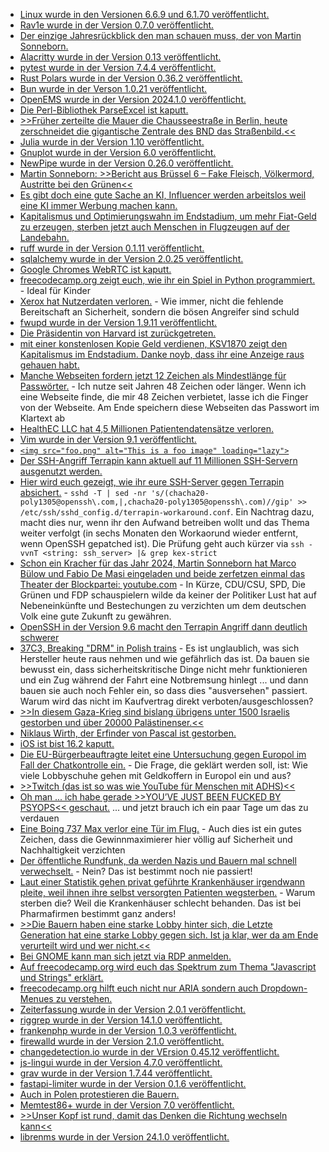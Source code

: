 * [Linux wurde in den Versionen 6.6.9 und 6.1.70 veröffentlicht.](https://lwn.net/Articles/956524/)
* [Rav1e wurde in der Version 0.7.0 veröffentlicht.](https://www.phoronix.com/news/Rav11-0.7)
* [Der einzige Jahresrückblick den man schauen muss, der von Martin Sonneborn.](https://martinsonneborn.de/jahresrueckblick-der-herzen/)
* [Alacritty wurde in der Version 0.13 veröffentlicht.](https://github.com/alacritty/alacritty/releases/tag/v0.13.0)
* [pytest wurde in der Version 7.4.4 veröffentlicht.](https://github.com/pytest-dev/pytest/releases/tag/7.4.4)
* [Rust Polars wurde in der Version 0.36.2 veröffentlicht.](https://github.com/pola-rs/polars/releases/tag/rs-0.36.2)
* [Bun wurde in der Verson 1.0.21 veröffentlicht.](https://github.com/oven-sh/bun/releases/tag/bun-v1.0.21)
* [OpenEMS wurde in der Version 2024.1.0 veröffentlicht.](https://github.com/OpenEMS/openems/releases/tag/2024.1.0)
* [Die Perl-Bibliothek ParseExcel ist kaputt.](https://www.linux-magazin.de/blogs/parseexcel-bibliothek-entfernter-angreifer-kann-befehle-ausfuehren/)
* [>>Früher zerteilte die Mauer die Chausseestraße in Berlin, heute zerschneidet die gigantische Zentrale des BND das Straßenbild.<<](https://netzpolitik.org/2024/bnd-eine-festung-in-berlin/)
* [Julia wurde in der Version 1.10 veröffentlicht.](https://lwn.net/Articles/956456/)
* [Gnuplot wurde in der Version 6.0 veröffentlicht.](https://lwn.net/Articles/956454/)
* [NewPipe wurde in der Version 0.26.0 veröffentlicht.](https://newpipe.net/blog/pinned/release/newpipe-0.26.0+.1/)
* [Martin Sonneborn: >>Bericht aus Brüssel 6 – Fake Fleisch, Völkermord, Austritte bei den Grünen<<](https://martinsonneborn.de/bericht-aus-bruessel-6-fake-fleisch-voelkermord-austritte-bei-den-gruenen/#)
* [Es gibt doch eine gute Sache an KI, Influencer werden arbeitslos weil eine KI immer Werbung machen kann.](http://blog.fefe.de/?ts=9b6a8fa6)
* [Kapitalismus und Optimierungswahn im Endstadium, um mehr Fiat-Geld zu erzeugen, sterben jetzt auch Menschen in Flugzeugen auf der Landebahn.](http://blog.fefe.de/?ts=9b6ac28b)
* [ruff wurde in der Version 0.1.11 veröffentlicht.](https://github.com/astral-sh/ruff/releases/tag/v0.1.11)
* [sqlalchemy wurde in der Version 2.0.25 veröffentlicht.](https://github.com/sqlalchemy/sqlalchemy/releases/tag/rel_2_0_25)
* [Google Chromes WebRTC ist kaputt.](https://www.linux-magazin.de/blogs/google-chrome-fehler-in-webrtc/)
* [freecodecamp.org zeigt euch, wie ihr ein Spiel in Python programmiert.](https://www.freecodecamp.org/news/pygame-tutorial-alien-abduction-game/) - Ideal für Kinder
* [Xerox hat Nutzerdaten verloren.](https://www.bleepingcomputer.com/news/security/xerox-says-subsidiary-xbs-us-breached-after-ransomware-gang-leaks-data/) - Wie immer, nicht die fehlende Bereitschaft an Sicherheit, sondern die bösen Angreifer sind schuld
* [fwupd wurde in der Version 1.9.11 veröffentlicht.](https://github.com/fwupd/fwupd/releases/tag/1.9.11)
* [Die Präsidentin von Harvard ist zurückgetreten.](http://blog.fefe.de/?ts=9b68d2c1)
* [mit einer konstenlosen Kopie Geld verdienen, KSV1870 zeigt den Kapitalismus im Endstadium. Danke noyb, dass ihr eine Anzeige raus gehauen habt.](https://noyb.eu/de/creditors-protection-association-earns-millions-actually-cost-free-gdpr-rights)
* [Manche Webseiten fordern jetzt 12 Zeichen als Mindestlänge für Passwörter.](https://www.bleepingcomputer.com/news/security/lastpass-now-requires-12-character-master-passwords-for-better-security/) - Ich nutze seit Jahren 48 Zeichen oder länger. Wenn ich eine Webseite finde, die mir 48 Zeichen verbietet, lasse ich die Finger von der Webseite. Am Ende speichern diese Webseiten das Passwort im Klartext ab
* [HealthEC LLC hat 4,5 Millionen Patientendatensätze verloren.](https://www.bleepingcomputer.com/news/security/data-breach-at-healthcare-tech-firm-impacts-45-million-patients/)
* [Vim wurde in der Version 9.1 veröffentlicht.](https://www.phoronix.com/news/Vim-9.1-Released)
* [`<img src="foo.png" alt="This is a foo image" loading="lazy">`](https://www.freecodecamp.org/news/how-lazy-loading-works-in-web-development/)
* [Der SSH-Angriff Terrapin kann aktuell auf 11 Millionen SSH-Servern ausgenutzt werden.](https://www.bleepingcomputer.com/news/security/nearly-11-million-ssh-servers-vulnerable-to-new-terrapin-attacks/)
* [Hier wird euch gezeigt, wie ihr eure SSH-Server gegen Terrapin absichert.](https://staex.io/blog/terrapin-attack-on-ssh-what-do-you-need-to-know) - `sshd -T | sed -nr 's/(chacha20-poly1305@openssh\.com,|,chacha20-poly1305@openssh\.com)//gip' >> /etc/ssh/sshd_config.d/terrapin-workaround.conf`. Ein Nachtrag dazu, macht dies nur, wenn ihr den Aufwand betreiben wollt und das Thema weiter verfolgt (in sechs Monaten den Workaorund wieder entfernt, wenn OpenSSH gepatched ist). Die Prüfung geht auch kürzer via `ssh -vvnT <string: ssh_server> |& grep kex-strict`
* [Schon ein Kracher für das Jahr 2024, Martin Sonneborn hat Marco Bülow und Fabio De Masi eingeladen und beide zerfetzen einmal das Theater der Blockpartei: youtube.com](https://www.youtube.com/watch?v=EA_n_TFz_3Y) - In Kürze, CDU/CSU, SPD, Die Grünen und FDP schauspielern wilde da keiner der Politiker Lust hat auf Nebeneinkünfte und Bestechungen zu verzichten um dem deutschen Volk eine gute Zukunft zu gewähren.
* [OpenSSH in der Version 9.6 macht den Terrapin Angriff dann deutlich schwerer](https://www.openssh.com/txt/release-9.6)
* [37C3, Breaking "DRM" in Polish trains](https://media.ccc.de/v/37c3-12142-breaking_drm_in_polish_trains#l=eng&t=2340) - Es ist unglaublich, was sich Hersteller heute raus nehmen und wie gefährlich das ist. Da bauen sie bewusst ein, dass sicherheitskritische Dinge nicht mehr funktionieren und ein Zug während der Fahrt eine Notbremsung hinlegt ... und dann bauen sie auch noch Fehler ein, so dass dies "ausversehen" passiert. Warum wird das nicht im Kaufvertrag direkt verboten/ausgeschlossen?
* [>>In diesem Gaza-Krieg sind bislang übrigens unter 1500 Israelis gestorben und über 20000 Palästinenser.<<](http://blog.fefe.de/?ts=9b69a4bb)
* [Niklaus Wirth, der Erfinder von Pascal ist gestorben.](http://blog.fefe.de/?ts=9b69a7ca)
* [iOS ist bist 16.2 kaputt.](https://www.schneier.com/blog/archives/2024/01/new-iphone-exploit-uses-four-zero-days.html)
* [Die EU-Bürgerbeauftragte leitet eine Untersuchung gegen Europol im Fall der Chatkontrolle ein.](https://www.patrick-breyer.de/chatkontrolle-eu-buergerbeauftragte-leitet-untersuchung-gegen-europol-ein/) - Die Frage, die geklärt werden soll, ist: Wie viele Lobbyschuhe gehen mit Geldkoffern in Europol ein und aus?
* [>>Twitch (das ist so was wie You­Tube für Men­schen mit ADHS)<<](https://tuxproject.de/blog/2024/01/ohne-hose-gegen-twitch/)
* [Oh man ... ich habe gerade >>YOU’VE JUST BEEN FUCKED BY PSYOPS<< geschaut.](https://media.ccc.de/v/37c3-12326-you_ve_just_been_fucked_by_psyops) ... und jetzt brauch ich ein paar Tage um das zu verdauen
* [Eine Boing 737 Max verlor eine Tür im Flug.](https://blog.fefe.de/?ts=9b67f83f) - Auch dies ist ein gutes Zeichen, dass die Gewinnmaximierer hier völlig auf Sicherheit und Nachhaltigkeit verzichten
* [Der öffentliche Rundfunk, da werden Nazis und Bauern mal schnell verwechselt.](https://blog.fefe.de/?ts=9b66afc2) - Nein? Das ist bestimmt noch nie passiert!
* [Laut einer Statistik gehen privat geführte Krankenhäuser irgendwann pleite, weil ihnen ihre selbst versorgten Patienten wegsterben.](https://blog.fefe.de/?ts=9b66aeef) - Warum sterben die? Weil die Krankenhäuser schlecht behanden. Das ist bei Pharmafirmen bestimmt ganz anders!
* [>>Die Bauern haben eine starke Lobby hinter sich, die Letzte Generation hat eine starke Lobby gegen sich. Ist ja klar, wer da am Ende verurteilt wird und wer nicht.<<](https://blog.fefe.de/?ts=9b692c09)
* [Bei GNOME kann man sich jetzt via RDP anmelden.](https://www.phoronix.com/news/GNOME-RDP-Remote-Login)
* [Auf freecodecamp.org wird euch das Spektrum zum Thema "Javascript und Strings" erklärt.](https://www.freecodecamp.org/news/javascript-string-handbook/)
* [freecodecamp.org hilft euch nicht nur ARIA sondern auch Dropdown-Menues zu verstehen.](https://www.freecodecamp.org/news/how-to-build-an-accessible-custom-dropdown-select-element/)
* [Zeiterfassung wurde in der Version 2.0.1 veröffentlicht.](https://github.com/urlaubsverwaltung/zeiterfassung/releases/tag/zeiterfassung-2.0.1)
* [riggrep wurde in der Version 14.1.0 veröffentlicht.](https://github.com/BurntSushi/ripgrep/releases/tag/14.1.0)
* [frankenphp wurde in der Version 1.0.3 veröffentlicht.](https://github.com/dunglas/frankenphp/releases/tag/v1.0.3)
* [firewalld wurde in der Version 2.1.0 veröffentlicht.](https://github.com/firewalld/firewalld/releases/tag/v2.1.0)
* [changedetection.io wurde in der VErsion 0.45.12 veröffentlicht.](https://github.com/dgtlmoon/changedetection.io/releases/tag/0.45.12)
* [js-lingui wurde in der Version 4.7.0 veröffentlicht.](https://github.com/lingui/js-lingui/releases/tag/v4.7.0)
* [grav wurde in der Version 1.7.44 veröffentlicht.](https://github.com/getgrav/grav/releases/tag/1.7.44)
* [fastapi-limiter wurde in der Version 0.1.6 veröffentlicht.](https://github.com/long2ice/fastapi-limiter/releases/tag/v0.1.6)
* [Auch in Polen protestieren die Bauern.](https://blog.fefe.de/?ts=9b67211b)
* [Memtest86+ wurde in der Version 7.0 veröffentlicht.](https://www.phoronix.com/news/Memtest-86-Plus-7.0)
* [>>Unser Kopf ist rund, damit das Denken die Richtung wechseln kann<<](https://netzpolitik.org/2024/oeffentliches-geld-oeffentliches-gut-museum-oeffne-dich/)
* [librenms wurde in der Version 24.1.0 veröffentlicht.](https://github.com/librenms/librenms/releases/tag/24.1.0)

